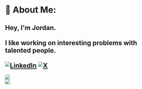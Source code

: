 # 💫 About Me:
Hey, I'm Jordan.<br><br>I like working on interesting problems with talented people.<br><br>
[![LinkedIn](https://img.shields.io/badge/LinkedIn-%230077B5.svg?logo=linkedin&logoColor=white)](https://linkedin.com/in/jordanjoecooper) [![X](https://img.shields.io/badge/Twitter-%231DA1F2.svg?logo=x&logoColor=black)](https://x.com/jordanjoecooper)
<br>
---
![](https://github-readme-streak-stats.herokuapp.com/?user=jordanjoecooper&theme=dark&hide_border=false)
<br>
![](https://github-readme-stats.vercel.app/api/top-langs/?username=jordanjoecooper&theme=dark&hide_border=true&include_all_commits=true&count_private=false&layout=compact)
